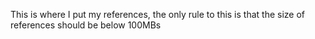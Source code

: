 This is where I put my references, the only rule to this is that the size of references should be below 100MBs
